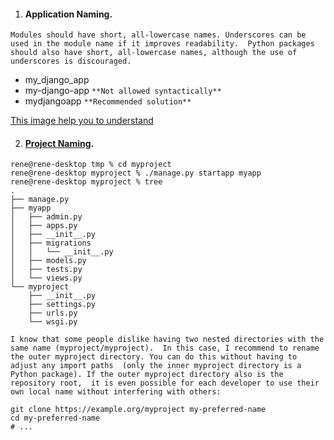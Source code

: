 1) #### Application Naming.
`Modules should have short, all-lowercase names. Underscores can be used in the module name if it improves readability. 
 Python packages should also have short, all-lowercase names, although the use of underscores is discouraged.`
* my_django_app
* my-django-app   ```**Not allowed syntactically**```
* mydjangoapp  ```**Recommended solution**```

[This image help you to understand](https://github.com/Zeeshan138063/Django-Best-Practices/blob/main/screenshot-www.reddit.com-2021.02.10-13_48_24.png)

2) ####  [Project Naming](https://forum.djangoproject.com/t/project-naming-conventions/339/12).
```
rene@rene-desktop tmp % cd myproject
rene@rene-desktop myproject % ./manage.py startapp myapp
rene@rene-desktop myproject % tree
.
├── manage.py
├── myapp
│   ├── admin.py
│   ├── apps.py
│   ├── __init__.py
│   ├── migrations
│   │   └── __init__.py
│   ├── models.py
│   ├── tests.py
│   └── views.py
└── myproject
    ├── __init__.py
    ├── settings.py
    ├── urls.py
    └── wsgi.py

```
`I know that some people dislike having two nested directories with the same name (myproject/myproject). 
 In this case, I recommend to rename the outer myproject directory. You can do this without having to adjust any import paths 
 (only the inner myproject directory is a Python package). If the outer myproject directory also is the repository root, 
 it is even possible for each developer to use their own local name without interfering with others:
`
```
git clone https://example.org/myproject my-preferred-name
cd my-preferred-name
# ...
```
